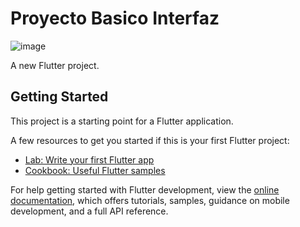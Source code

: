 # Proyecto Basico Interfaz 

![image](https://github.com/leonxn/Example_interface_flutter_1/assets/16175082/f674451c-e968-4733-8e9c-fd2b4ad2e71b)

A new Flutter project.

## Getting Started

This project is a starting point for a Flutter application.

A few resources to get you started if this is your first Flutter project:

- [Lab: Write your first Flutter app](https://docs.flutter.dev/get-started/codelab)
- [Cookbook: Useful Flutter samples](https://docs.flutter.dev/cookbook)

For help getting started with Flutter development, view the
[online documentation](https://docs.flutter.dev/), which offers tutorials,
samples, guidance on mobile development, and a full API reference.
